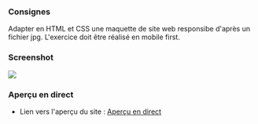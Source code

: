 ### Consignes

Adapter en HTML et CSS une maquette de site web responsibe d'après un fichier jpg. L'exercice doit être réalisé en mobile first.

### Screenshot

![](./screenshot.png)

### Aperçu en direct

- Lien vers l'aperçu du site : [Aperçu en direct](https://marioncts.github.io/la-maison-du-chocolat/)
